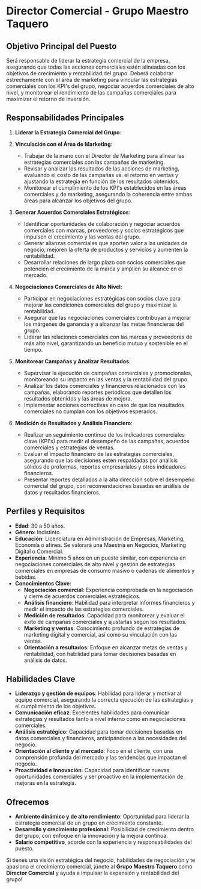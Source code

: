 # Director Comercial - Grupo Maestro Taquero

## Objetivo Principal del Puesto

Será responsable de liderar la estrategia comercial de la empresa, asegurando que todas las acciones comerciales estén alineadas con los objetivos de crecimiento y rentabilidad del grupo. Deberá colaborar estrechamente con el área de marketing para vincular las estrategias comerciales con los KPI's del grupo, negociar acuerdos comerciales de alto nivel, y monitorear el rendimiento de las campañas comerciales para maximizar el retorno de inversión.

## Responsabilidades Principales

1. **Liderar la Estrategia Comercial del Grupo**:

2. **Vinculación con el Área de Marketing**:
   - Trabajar de la mano con el Director de Marketing para alinear las estrategias comerciales con las campañas de marketing.
   - Revisar y analizar los resultados de las acciones de marketing, evaluando el costo de las campañas vs. el retorno en ventas y ajustando la estrategia en función de los resultados obtenidos.
   - Monitorear el cumplimiento de los KPI's establecidos en las áreas comerciales y de marketing, asegurando la coherencia entre ambas áreas para alcanzar los objetivos del grupo.

3. **Generar Acuerdos Comerciales Estratégicos**:
   - Identificar oportunidades de colaboración y negociar acuerdos comerciales con marcas, proveedores y socios estratégicos que impulsen el crecimiento y las ventas del grupo.
   - Generar alianzas comerciales que aporten valor a las unidades de negocio, mejoren la oferta de productos y servicios y aumenten la rentabilidad.
   - Desarrollar relaciones de largo plazo con socios comerciales que potencien el crecimiento de la marca y amplíen su alcance en el mercado.

4. **Negociaciones Comerciales de Alto Nivel**:
   - Participar en negociaciones estratégicas con socios clave para mejorar las condiciones comerciales del grupo y maximizar la rentabilidad.
   - Asegurar que las negociaciones comerciales contribuyan a mejorar los márgenes de ganancia y a alcanzar las metas financieras del grupo.
   - Liderar las relaciones comerciales con las marcas y proveedores de más alto nivel, garantizando un beneficio mutuo y sostenible en el tiempo.

5. **Monitorear Campañas y Analizar Resultados**:
   - Supervisar la ejecución de campañas comerciales y promocionales, monitoreando su impacto en las ventas y la rentabilidad del grupo.
   - Analizar los datos comerciales y financieros relacionados con las campañas, elaborando reportes periódicos que detallen los resultados obtenidos y las áreas de mejora.
   - Implementar acciones correctivas en caso de que los resultados comerciales no cumplan con los objetivos esperados.

6. **Medición de Resultados y Análisis Financiero**:
   - Realizar un seguimiento continuo de los indicadores comerciales clave (KPI's) para medir el desempeño de las campañas, acuerdos comerciales y estrategias de ventas.
   - Evaluar el impacto financiero de las estrategias comerciales, asegurando que las decisiones estén respaldadas por análisis sólidos de proformas, reportes empresariales y otros indicadores financieros.
   - Presentar reportes detallados a la alta dirección sobre el desempeño comercial del grupo, con recomendaciones basadas en análisis de datos y resultados financieros.

## Perfiles y Requisitos

- **Edad**: 30 a 50 años.
- **Género**: Indistinto.
- **Educación**: Licenciatura en Administración de Empresas, Marketing, Economía o afines. Se valorará una Maestría en Negocios, Marketing Digital o Comercial.
- **Experiencia**: Mínimo 5 años en un puesto similar, con experiencia en negociaciones comerciales de alto nivel y gestión de estrategias comerciales en empresas de consumo masivo o cadenas de alimentos y bebidas.
- **Conocimientos Clave**:
  - **Negociación comercial**: Experiencia comprobada en la negociación y cierre de acuerdos comerciales estratégicos.
  - **Análisis financiero**: Habilidad para interpretar informes financieros y medir el impacto de las estrategias comerciales.
  - **Medición de resultados**: Capacidad para monitorear y evaluar el éxito de campañas comerciales y ajustarlas según los resultados.
  - **Marketing y ventas**: Conocimiento profundo de estrategias de marketing digital y comercial, así como su vinculación con las ventas.
  - **Orientación a resultados**: Enfoque en alcanzar metas de ventas y rentabilidad, con habilidad para tomar decisiones basadas en análisis de datos.

## Habilidades Clave

- **Liderazgo y gestión de equipos**: Habilidad para liderar y motivar al equipo comercial, asegurando la correcta ejecución de las estrategias y el cumplimiento de los objetivos.
- **Comunicación eficaz**: Excelentes habilidades para comunicar estrategias y resultados tanto a nivel interno como en negociaciones comerciales.
- **Análisis estratégico**: Capacidad para tomar decisiones basadas en datos comerciales y financieros, anticipándose a las necesidades del negocio.
- **Orientación al cliente y al mercado**: Foco en el cliente, con una comprensión profunda del mercado y las tendencias que impactan el negocio.
- **Proactividad e Innovación**: Capacidad para identificar nuevas oportunidades comerciales y ser proactivo en la implementación de mejoras en la estrategia.

## Ofrecemos

- **Ambiente dinámico y de alto rendimiento**: Oportunidad para liderar la estrategia comercial de un grupo en crecimiento constante.
- **Desarrollo y crecimiento profesional**: Posibilidad de crecimiento dentro del grupo, con enfoque en la innovación y la mejora continua.
- **Salario competitivo**, acorde con la experiencia y responsabilidades del puesto.

Si tienes una visión estratégica del negocio, habilidades de negociación y te apasiona el crecimiento comercial, ¡únete al **Grupo Maestro Taquero** como **Director Comercial** y ayuda a impulsar la expansión y rentabilidad del grupo!